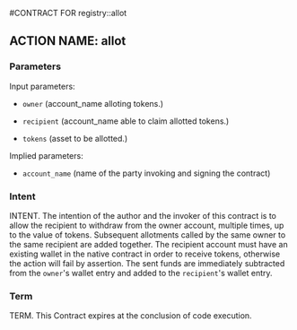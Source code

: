 #CONTRACT FOR registry::allot

## ACTION NAME: allot

### Parameters
Input parameters:

* `owner` (account_name alloting tokens.)

* `recipient` (account_name able to claim allotted tokens.)

* `tokens` (asset to be allotted.)

Implied parameters: 

* `account_name` (name of the party invoking and signing the contract)

### Intent
INTENT. The intention of the author and the invoker of this contract is to allow the recipient to withdraw from the owner account, multiple times, up to the value of tokens. Subsequent allotments called by the same owner to the same recipient are added together. The recipient account must have an existing wallet in the native contract in order to receive tokens, otherwise the action will fail by assertion. The sent funds are immediately subtracted from the `owner`'s wallet entry and added to the `recipient`'s wallet entry.

### Term
TERM. This Contract expires at the conclusion of code execution.